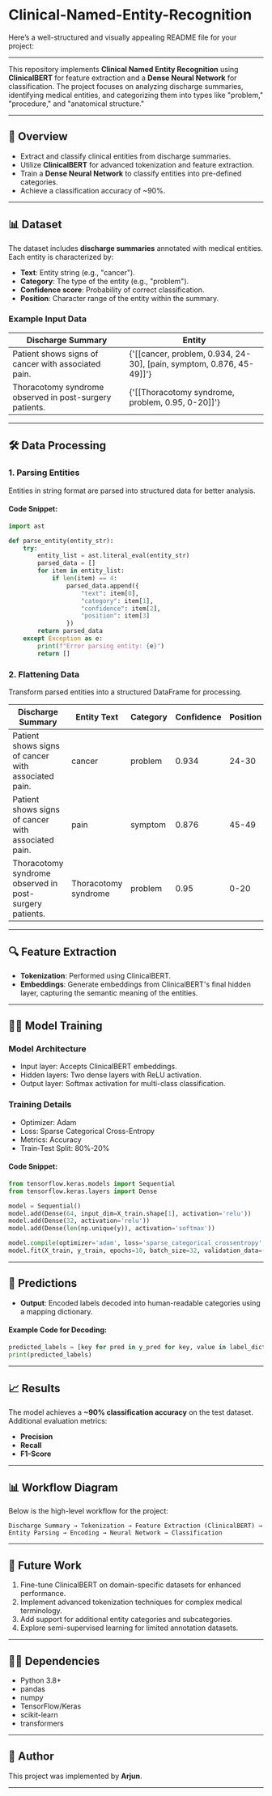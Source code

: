 # Clinical-Named-Entity-Recognition
Here’s a well-structured and visually appealing README file for your project:

---
This repository implements **Clinical Named Entity Recognition** using **ClinicalBERT** for feature extraction and a **Dense Neural Network** for classification. The project focuses on analyzing discharge summaries, identifying medical entities, and categorizing them into types like "problem," "procedure," and "anatomical structure."

---

## 📖 **Overview**

- Extract and classify clinical entities from discharge summaries.
- Utilize **ClinicalBERT** for advanced tokenization and feature extraction.
- Train a **Dense Neural Network** to classify entities into pre-defined categories.
- Achieve a classification accuracy of ~90%.

---

## 📊 **Dataset**

The dataset includes **discharge summaries** annotated with medical entities. Each entity is characterized by:
- **Text**: Entity string (e.g., "cancer").
- **Category**: The type of the entity (e.g., "problem").
- **Confidence score**: Probability of correct classification.
- **Position**: Character range of the entity within the summary.

### **Example Input Data**
| **Discharge Summary** | **Entity** |
|------------------------|------------|
| Patient shows signs of cancer with associated pain. | {'[[cancer, problem, 0.934, 24-30], [pain, symptom, 0.876, 45-49]]'} |
| Thoracotomy syndrome observed in post-surgery patients. | {'[[Thoracotomy syndrome, problem, 0.95, 0-20]]'} |

---

## 🛠️ **Data Processing**

### **1. Parsing Entities**
Entities in string format are parsed into structured data for better analysis. 

#### Code Snippet:
```python
import ast

def parse_entity(entity_str):
    try:
        entity_list = ast.literal_eval(entity_str)
        parsed_data = []
        for item in entity_list:
            if len(item) == 4:
                parsed_data.append({
                    "text": item[0],
                    "category": item[1],
                    "confidence": item[2],
                    "position": item[3]
                })
        return parsed_data
    except Exception as e:
        print(f"Error parsing entity: {e}")
        return []
```

### **2. Flattening Data**
Transform parsed entities into a structured DataFrame for processing.

| **Discharge Summary** | **Entity Text**        | **Category** | **Confidence** | **Position** |
|------------------------|------------------------|--------------|----------------|--------------|
| Patient shows signs of cancer with associated pain. | cancer                 | problem      | 0.934          | 24-30       |
| Patient shows signs of cancer with associated pain. | pain                   | symptom      | 0.876          | 45-49       |
| Thoracotomy syndrome observed in post-surgery patients. | Thoracotomy syndrome  | problem      | 0.95           | 0-20        |

---

## 🔍 **Feature Extraction**

- **Tokenization**: Performed using ClinicalBERT.  
- **Embeddings**: Generate embeddings from ClinicalBERT's final hidden layer, capturing the semantic meaning of the entities.

---

## 🧑‍💻 **Model Training**

### **Model Architecture**
- Input layer: Accepts ClinicalBERT embeddings.
- Hidden layers: Two dense layers with ReLU activation.
- Output layer: Softmax activation for multi-class classification.

### **Training Details**
- Optimizer: Adam
- Loss: Sparse Categorical Cross-Entropy
- Metrics: Accuracy
- Train-Test Split: 80%-20%

#### Code Snippet:
```python
from tensorflow.keras.models import Sequential
from tensorflow.keras.layers import Dense

model = Sequential()
model.add(Dense(64, input_dim=X_train.shape[1], activation='relu'))
model.add(Dense(32, activation='relu'))
model.add(Dense(len(np.unique(y)), activation='softmax'))

model.compile(optimizer='adam', loss='sparse_categorical_crossentropy', metrics=['accuracy'])
model.fit(X_train, y_train, epochs=10, batch_size=32, validation_data=(X_test, y_test))
```

---

## 🔮 **Predictions**

- **Output**: Encoded labels decoded into human-readable categories using a mapping dictionary.

#### Example Code for Decoding:
```python
predicted_labels = [key for pred in y_pred for key, value in label_dict.items() if value == pred]
print(predicted_labels)
```

---

## 📈 **Results**

The model achieves a **~90% classification accuracy** on the test dataset. Additional evaluation metrics:
- **Precision**
- **Recall**
- **F1-Score**

---

## 📊 **Workflow Diagram**

Below is the high-level workflow for the project:

```
Discharge Summary → Tokenization → Feature Extraction (ClinicalBERT) → 
Entity Parsing → Encoding → Neural Network → Classification
```

---

## 🚀 **Future Work**

1. Fine-tune ClinicalBERT on domain-specific datasets for enhanced performance.
2. Implement advanced tokenization techniques for complex medical terminology.
3. Add support for additional entity categories and subcategories.
4. Explore semi-supervised learning for limited annotation datasets.

---

## 🧑‍💻 **Dependencies**

- Python 3.8+
- pandas
- numpy
- TensorFlow/Keras
- scikit-learn
- transformers

---

## 📜 **Author**

This project was implemented by **Arjun**.

--- 
